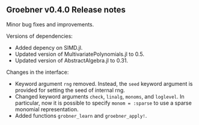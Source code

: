 ## Groebner v0.4.0 Release notes 

Minor bug fixes and improvements.

Versions of dependencies:
- Added depency on SIMD.jl.
- Updated version of MultivariatePolynomials.jl to 0.5.
- Updated version of AbstractAlgebra.jl to 0.31.

Changes in the interface:
- Keyword argument `rng` removed. Instead, the `seed` keyword argument is provided for setting the seed of internal rng.
- Changed keyword arguments `check`, `linalg`, `monoms`, and `loglevel`.
In particular, now it is possible to specify `monom = :sparse` to use a sparse monomial representation.
- Added functions `grobner_learn` and `groebner_apply!`.
